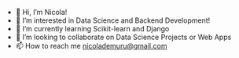 - 👋 Hi, I’m Nicola!
- 👀 I’m interested in Data Science and Backend Development! 
- 🌱 I’m currently learning Scikit-learn and Django
- 💞️ I’m looking to collaborate on Data Science Projects or Web Apps
- 📫 How to reach me nicolademuru@gmail.com

<!---
nicodem96/nicodem96 is a ✨ special ✨ repository because its `README.md` (this file) appears on your GitHub profile.
You can click the Preview link to take a look at your changes.
--->
